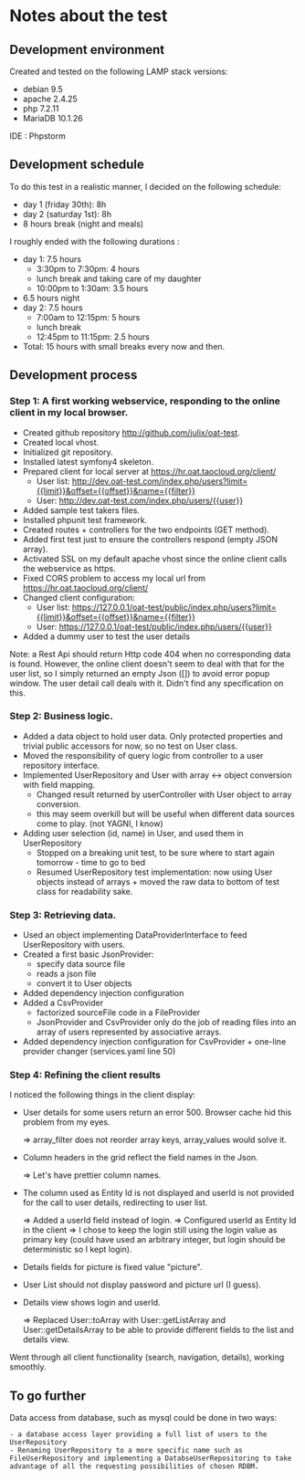 # Notes about the test


## Development environment

Created and tested on the following LAMP stack versions:

- debian 9.5
- apache 2.4.25
- php 7.2.11
- MariaDB 10.1.26

IDE : Phpstorm


## Development schedule

To do this test in a realistic manner, I decided on the following schedule:

- day 1 (friday 30th): 8h
- day 2 (saturday 1st): 8h
- 8 hours break (night and meals)

I roughly ended with the following durations :

- day 1: 7.5 hours
    - 3:30pm to 7:30pm: 4 hours
    - lunch break and taking care of my daughter
    - 10:00pm to 1:30am: 3.5 hours
- 6.5 hours night
- day 2: 7.5 hours
    - 7:00am to 12:15pm: 5 hours
    - lunch break
    - 12:45pm to 11:15pm: 2.5 hours
- Total: 15 hours with small breaks every now and then.

## Development process


### Step 1: A first working webservice, responding to the online client in my local browser.

- Created github repository http://github.com/julix/oat-test.
- Created local vhost.
- Initialized git repository.
- Installed latest symfony4 skeleton.
- Prepared client for local server at https://hr.oat.taocloud.org/client/
    - User list: http://dev.oat-test.com/index.php/users?limit={{limit}}&offset={{offset}}&name={{filter}}
    - User: http://dev.oat-test.com/index.php/users/{{user}}
- Added sample test takers files.
- Installed phpunit test framework.
- Created routes + controllers for the two endpoints (GET method).
- Added first test just to ensure the controllers respond (empty JSON array).
- Activated SSL on my default apache vhost since the online client calls the webservice as https.
- Fixed CORS problem to access my local url from https://hr.oat.taocloud.org/client/
- Changed client configuration:
    - User list: https://127.0.0.1/oat-test/public/index.php/users?limit={{limit}}&offset={{offset}}&name={{filter}}
    - User: https://127.0.0.1/oat-test/public/index.php/users/{{user}}
- Added a dummy user to test the user details

Note: a Rest Api should return Http code 404 when no corresponding data is found.
However, the online client doesn't seem to deal with that for the user list, so I simply returned an empty Json ([]) to avoid error popup window.
The user detail call deals with it.
Didn't find any specification on this.


### Step 2: Business logic.

- Added a data object to hold user data. Only protected properties and trivial public accessors for now, so no test on User class.
- Moved the responsibility of query logic from controller to a user repository interface.
- Implemented UserRepository and User with array <-> object conversion with field mapping.
    - Changed result returned by userController with User object to array conversion.
    - this may seem overkill but will be useful when different data sources come to play. (not YAGNI, I know)
- Adding user selection (id, name) in User, and used them in UserRepository
    - Stopped on a breaking unit test, to be sure where to start again tomorrow - time to go to bed
    - Resumed UserRepository test implementation: now using User objects instead of arrays + moved the raw data to bottom of test class for readability sake.


### Step 3: Retrieving data.

- Used an object implementing DataProviderInterface to feed UserRepository with users.
- Created a first basic JsonProvider:
    - specify data source file
    - reads a json file
    - convert it to User objects
- Added dependency injection configuration
- Added a CsvProvider
    - factorized sourceFile code in a FileProvider
    - JsonProvider and CsvProvider only do the job of reading files into an array of users represented by associative arrays.
- Added dependency injection configuration for CsvProvider + one-line provider changer (services.yaml line 50)


### Step 4: Refining the client results

I noticed the following things in the client display:

- User details for some users return an error 500. Browser cache hid this problem from my eyes.
    
    => array_filter does not reorder array keys, array_values would solve it.

- Column headers in the grid reflect the field names in the Json.

    => Let's have prettier column names.

- The column used as Entity Id is not displayed and userId is not provided for the call to user details, redirecting to user list.

    => Added a userId field instead of login.
    => Configured userId as Entity Id in the client
    => I chose to keep the login still using the login value as primary key (could have used an arbitrary integer, but login should be deterministic so I kept login).

- Details fields for picture is fixed value "picture".
- User List should not display password and picture url (I guess).
- Details view shows login and userId.

    => Replaced User::toArray with User::getListArray and User::getDetailsArray to be able to provide different fields to the list and details view.

Went through all client functionality (search, navigation, details), working smoothly.

## To go further

Data access from database, such as mysql could be done in two ways:

    - a database access layer providing a full list of users to the UserRepository
    - Renaming UserRepository to a more specific name such as FileUserRepository and implementing a DatabseUserRepositoring to take advantage of all the requesting possibilities of chosen RDBM.
